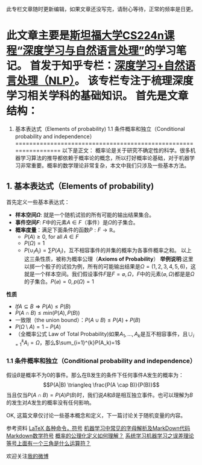 <script type="text/javascript" src="http://cdn.mathjax.org/mathjax/latest/MathJax.js?config=default"></script>此专栏文章随时更新编辑，如果文章还没写完，请耐心等待，正常的频率是日更。
此文章主要是[斯坦福大学CS224n课程“深度学习与自然语言处理”]("http://web.stanford.edu/class/cs224n/"")的学习笔记。
首发于知乎专栏：[深度学习+自然语言处理（NLP）]("https://zhuanlan.zhihu.com/c_123183356")。
该专栏专注于梳理深度学习相关学科的基础知识。
首先是文章结构：
================================================================
1. 基本表达式（Elements of probability)
    1.1 条件概率和独立（Conditional probability and independence）
================================================================
以下是正文：
概率论是关于研究不确定性的科学。很多机器学习算法的推导都依赖于概率论的概念，所以打好概率论基础，对于机器学习非常重要。概率的数学理论非常复杂，本文中我们只涉及一些基本方法。

## 1. 基本表达式（Elements of probability)
首先定义一些基本表达式：
- **样本空间$\Omega$**: 就是一个随机试验的所有可能的输出结果集合。
- **事件空间$F$**: $F$中的元素$A \in F$（事件）是$\Omega$的子集合。
- **概率度量**：满足下面条件的函数$P:F \rightarrow \mathbb{R}$。
    + $P(A) \geq 0$, for all $A \in F$
    + $P(\Omega) = 1$
    + $P(\cup_iA_i)=\sum P(A_i)$，互不相容事件的并集的概率为各事件概率之和。
以上这三条性质，被称为概率公理（**Axioms of Probability**）
**举例说明**:这里以掷一个骰子的试验为例，所有的可能输出结果是$\Omega = (1,2,3,4,5,6)$，这就是一个样本空间。我们假设事件$F$是$F={\varnothing,\Omega}$，$F$中的元素($\varnothing,\Omega$)都是是$\Omega$的子集合。$P(\varnothing)=0,p(\Omega)=1$

**性质**
- $If A \subseteq B \Longrightarrow P(A) \leq P(B)$
- $P(A \cap B) \leq min(P(A),P(B))$
- 一致限（the union bound）：$P(A \cup B) \leq P(A) + P(B)$
- $P(\Omega \setminus A)=1−P(A)$
- （全概率公式 Law of Total Probability)如果$A_1,\dots,A_k$是互不相容事件，且$\cup_{i=1}^{k}A_i=\Omega$，那么$\sum_{i=1}^{k}P(A_k)=1$

### 1.1 条件概率和独立（Conditional probability and independence）
假设$B$是概率不为0的事件。那么在B发生的条件下任何事件A发生的概率为：
$$P(A|B) \triangleq \frac{P(A \cap B)}{P(B)}$$
当且仅当$P(A \cap B)=P(A)P(B)$时，我们说$A$和$B$是相互独立事件。也可以理解为$B$的发生对$A$发生的概率没有任何影响。

OK, 这篇文章仅讨论一些基本概念和定义，下一篇讨论关于随机变量的内容。

参考资料
[LaTeX 各种命令，符号]("http://blog.csdn.net/garfielder007/article/details/51646604")
[机器学习中常见的字母解析及MarkDown代码]("http://blog.csdn.net/sanqima/article/details/51275104?ref=myread")
[Markdown数学符号]("http://blog.csdn.net/zcf1002797280/article/details/51289555")
[概率的公理化定义如何理解？]("https://www.zhihu.com/question/50046323")
[系统学习机器学习之误差理论]("http://blog.csdn.net/app_12062011/article/details/50577717")
[等号上面有一个三角是什么运算符？]("https://www.zhihu.com/question/24302002")

欢迎关注[我的微博](https://weibo.com/goldend/profile?rightmod=1&wvr=6&mod=personinfo)
